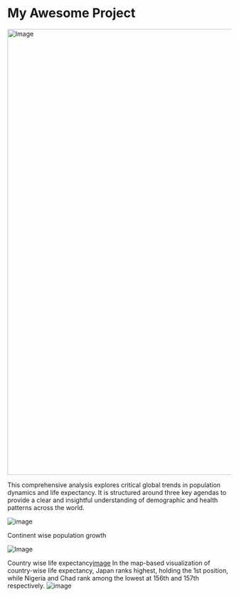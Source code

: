 # My Awesome Project
<img width="1000" alt="Image" src="https://github.com/user-attachments/assets/01c4bd5b-5953-4aa7-ba18-0cd8211a8480" />

This comprehensive analysis explores critical global trends in population dynamics and life expectancy. It is structured around three key agendas to provide a clear and insightful understanding of demographic and health patterns across the world.

![image](https://github.com/user-attachments/assets/43917d5b-2702-4aad-bc1e-01714beb21bd)

Continent wise population growth

![Image](https://github.com/user-attachments/assets/641b4308-5c31-455b-811e-4b1413df646a)

Country wise life expectancy[image](https://github.com/user-attachments/assets/472791b0-aece-4484-a070-7dd6915dafa6)
In the map-based visualization of country-wise life expectancy, Japan ranks highest, holding the 1st position, while Nigeria and Chad rank among the lowest at 156th and 157th respectively.
![image](https://github.com/user-attachments/assets/e4641a89-c239-48f6-83a3-8211d187d178)

